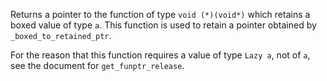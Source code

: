 Returns a pointer to the function of type `void (*)(void*)` which retains a boxed value of type `a`.
This function is used to retain a pointer obtained by `_boxed_to_retained_ptr`.

For the reason that this function requires a value of type `Lazy a`, not of `a`, see the document for `get_funptr_release`.